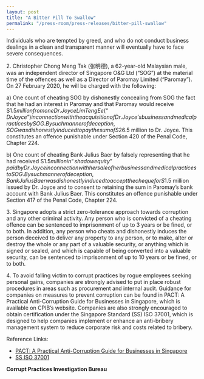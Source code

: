 ```yaml
---
layout: post
title: "A Bitter Pill To Swallow"
permalink: "/press-room/press-releases/bitter-pill-swallow"
---
```

Individuals who are tempted by greed, and who do not conduct business dealings in a clean and transparent manner will eventually have to face severe consequences.

2\.       Christopher Chong Meng Tak (张明德), a 62-year-old Malaysian male, was an independent director of Singapore O&G Ltd (“SOG”) at the material time of the offences as well as a Director of Paromay Limited (“Paromay”). On 27 February 2020, he will be charged with the following:

a) One count of cheating SOG by dishonestly concealing from SOG the fact that he had an interest in Paromay and that Paromay would receive S$1.5 million from one Dr. Joyce Lim Teng Ee (“Dr Joyce”) in connection with the acquisition of Dr. Joyce’s business and medical practices by SOG.  By such manner of deception, SOG was dishonestly induced to pay the sum of S$26.5 million to Dr. Joyce. This constitutes an offence punishable under Section 420 of the Penal Code, Chapter 224. 

b) One count of cheating Bank Julius Baer by falsely representing that he had received S$1.5 million in “shadow equity” paid by Dr. Joyce in connection with her sale of her business and medical practices to SOG. By such manner of deception, Bank Julius Baer was dishonestly induced to accept the cheque for S$1.5 million issued by Dr. Joyce and to consent to retaining the sum in Paromay’s bank account with Bank Julius Baer. This constitutes an offence punishable under Section 417 of the Penal Code, Chapter 224.

3\.       Singapore adopts a strict zero-tolerance approach towards corruption and any other criminal activity. Any person who is convicted of a cheating offence can be sentenced to imprisonment of up to 3 years or be fined, or to both. In addition, any person who cheats and dishonestly induces the person deceived to deliver any property to any person, or to make, alter or destroy the whole or any part of a valuable security, or anything which is signed or sealed, and which is capable of being converted into a valuable security, can be sentenced to imprisonment of up to 10 years or be fined, or to both.

4\.       To avoid falling victim to corrupt practices by rogue employees seeking personal gains, companies are strongly advised to put in place robust procedures in areas such as procurement and internal audit. Guidance for companies on measures to prevent corruption can be found in PACT: A Practical Anti-Corruption Guide for Businesses in Singapore, which is available on CPIB’s website. Companies are also strongly encouraged to obtain certification under the Singapore Standard (SS) ISO 37001, which is designed to help companies implement or enhance an anti-bribery management system to reduce corporate risk and costs related to bribery.

Reference Links:
* [PACT: A Practical Anti-Corruption Guide for Businesses in Singapore](/research-room/publications/anti-corruption-guide-for-businesses/)<br>
* [SS ISO 37001](/research-room/publications/ss-iso-37001/)
 
**Corrupt Practices Investigation Bureau**
